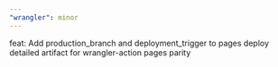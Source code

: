 ```yaml
---
"wrangler": minor
---
```


feat: Add production_branch and deployment_trigger to pages deploy detailed artifact for wrangler-action pages parity
